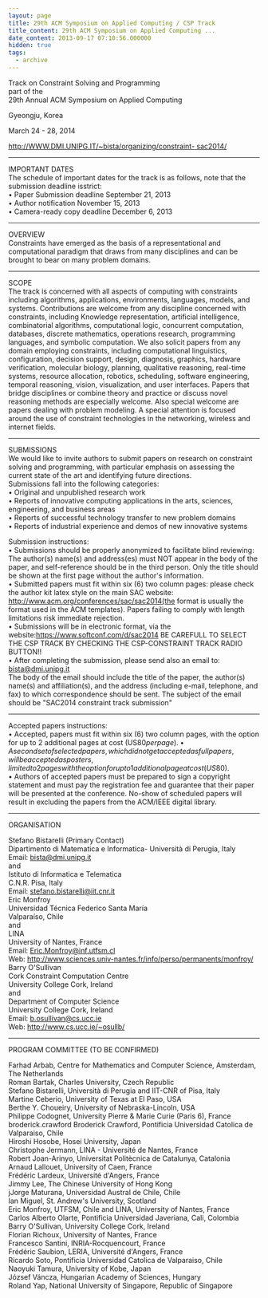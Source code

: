 ```yaml
---
layout: page
title: 29th ACM Symposium on Applied Computing / CSP Track
title_content: 29th ACM Symposium on Applied Computing ...
date_content: 2013-09-17 07:10:56.000000
hidden: true
tags:
  - archive
---
```

Track on Constraint Solving and Programming  
part of the  
29th Annual ACM Symposium on Applied Computing  
  
Gyeongju, Korea  
  
March 24 - 28, 2014  
  
[http://WWW.DMI.UNIPG.IT/~bista/organizing/constraint-
sac2014/](http://www.dmi.unipg.it/~bista/organizing/constraint-sac2014/)  
  
*************************************************************************  
  
IMPORTANT DATES  
The schedule of important dates for the track is as follows, note that the
submission deadline isstrict:  
• Paper Submission deadline September 21, 2013  
• Author notification November 15, 2013  
• Camera-ready copy deadline December 6, 2013  
  
*************************************************************************  
  
OVERVIEW  
Constraints have emerged as the basis of a representational and computational
paradigm that draws from many disciplines and can be brought to bear on many
problem domains.  
  
*************************************************************************  
  
SCOPE  
The track is concerned with all aspects of computing with constraints
including algorithms, applications, environments, languages, models, and
systems. Contributions are welcome from any discipline concerned with
constraints, including Knowledge representation, artificial intelligence,
combinatorial algorithms, computational logic, concurrent computation,
databases, discrete mathematics, operations research, programming languages,
and symbolic computation. We also solicit papers from any domain employing
constraints, including computational linguistics, configuration, decision
support, design, diagnosis, graphics, hardware verification, molecular
biology, planning, qualitative reasoning, real-time systems, resource
allocation, robotics, scheduling, software engineering, temporal reasoning,
vision, visualization, and user interfaces. Papers that bridge disciplines or
combine theory and practice or discuss novel reasoning methods are especially
welcome. Also special welcome are papers dealing with problem modeling. A
special attention is focused around the use of constraint technologies in the
networking, wireless and internet fields.  
  
*************************************************************************  
  
SUBMISSIONS  
We would like to invite authors to submit papers on research on constraint
solving and programming, with particular emphasis on assessing the current
state of the art and identifying future directions.  
Submissions fall into the following categories:  
• Original and unpublished research work  
• Reports of innovative computing applications in the arts, sciences,
engineering, and business areas  
• Reports of successful technology transfer to new problem domains  
• Reports of industrial experience and demos of new innovative systems  
  
Submission instructions:  
• Submissions should be properly anonymized to facilitate blind reviewing: The
author(s) name(s) and address(es) must NOT appear in the body of the paper,
and self-reference should be in the third person. Only the title should be
shown at the first page without the author's information.  
• Submitted papers must fit within six (6) two column pages: please check the
author kit latex style on the main SAC website:
<http://www.acm.org/conferences/sac/sac2014(the> format is usually the format
used in the ACM templates). Papers failing to comply with length limitations
risk immediate rejection.  
• Submissions will be in electronic format, via the
website:<https://www.softconf.com/d/sac2014> BE CAREFULL TO SELECT THE CSP
TRACK BY CHECKING THE CSP-CONSTRAINT TRACK RADIO BUTTON!!  
• After completing the submission, please send also an email to:
[bista@dmi.unipg.it](mailto:bista@dmi.unipg.it)  
The body of the email should include the title of the paper, the author(s)
name(s) and affiliation(s), and the address (including e-mail, telephone, and
fax) to which correspondence should be sent. The subject of the email should
be "SAC2014 constraint track submission"  
  
*************************************************************************  
  
Accepted papers instructions:  
• Accepted, papers must fit within six (6) two column pages, with the option
for up to 2 additional pages at cost (US$80 per page).  
• A second set of selected papers, which did not get accepted as full papers,
will be accepted as posters, limited to 2 pages with the option for up to 1
additional page at cost (US$80).  
• Authors of accepted papers must be prepared to sign a copyright statement
and must pay the registration fee and guarantee that their paper will be
presented at the conference. No-show of scheduled papers will result in
excluding the papers from the ACM/IEEE digital library.  
  
*************************************************************************  
  
ORGANISATION  
  
Stefano Bistarelli (Primary Contact)  
Dipartimento di Matematica e Informatica- Università di Perugia, Italy  
Email: [bista@dmi.unipg.it](mailto:bista@dmi.unipg.it)  
and  
Istituto di Informatica e Telematica  
C.N.R. Pisa, Italy  
Email: [stefano.bistarelli@iit.cnr.it](mailto:stefano.bistarelli@iit.cnr.it)  
Eric Monfroy  
Universidad Técnica Federico Santa María  
Valparaíso, Chile  
and  
LINA  
University of Nantes, France  
Email: [Eric.Monfroy@inf.utfsm.cl](mailto:Eric.Monfroy@inf.utfsm.cl)  
Web: <http://www.sciences.univ-nantes.fr/info/perso/permanents/monfroy/>  
Barry O'Sullivan  
Cork Constraint Computation Centre  
University College Cork, Ireland  
and  
Department of Computer Science  
University College Cork, Ireland  
Email: [b.osullivan@cs.ucc.ie](mailto:b.osullivan@cs.ucc.ie)  
Web: <http://www.cs.ucc.ie/~osullb/>  
  
*************************************************************************  
  
PROGRAM COMMITTEE (TO BE CONFIRMED)  
  
Farhad Arbab, Centre for Mathematics and Computer Science, Amsterdam, The
Netherlands  
Roman Bartak, Charles University, Czech Republic  
Stefano Bistarelli, Università di Perugia and IIT-CNR of Pisa, Italy  
Martine Ceberio, University of Texas at El Paso, USA  
Berthe Y. Choueiry, University of Nebraska-Lincoln, USA  
Philippe Codognet, University Pierre & Marie Curie (Paris 6), France  
broderick.crawford Broderick Crawford, Pontificia Universidad Catolica de
Valparaiso, Chile  
Hiroshi Hosobe, Hosei University, Japan  
Christophe Jermann, LINA - Université de Nantes, France  
Robert Joan-Arinyo, Universitat Politècnica de Catalunya, Catalonia  
Arnaud Lallouet, University of Caen, France  
Frédéric Lardeux, Université d'Angers, France  
Jimmy Lee, The Chinese University of Hong Kong  
jJorge Maturana, Universidad Austral de Chile, Chile  
Ian Miguel, St. Andrew's University, Scotland  
Eric Monfroy, UTFSM, Chile and LINA, University of Nantes, France  
Carlos Alberto Olarte, Pontificia Universidad Javeriana, Cali, Colombia  
Barry O'Sullivan, University College Cork, Ireland  
Florian Richoux, University of Nantes, France  
Francesco Santini, INRIA-Rocquencourt, France  
Frédéric Saubion, LERIA, Université d'Angers, France  
Ricardo Soto, Pontificia Universidad Catolica de Valparaiso, Chile  
Naoyuki Tamura, University of Kobe, Japan  
József Váncza, Hungarian Academy of Sciences, Hungary  
Roland Yap, National University of Singapore, Republic of Singapore

